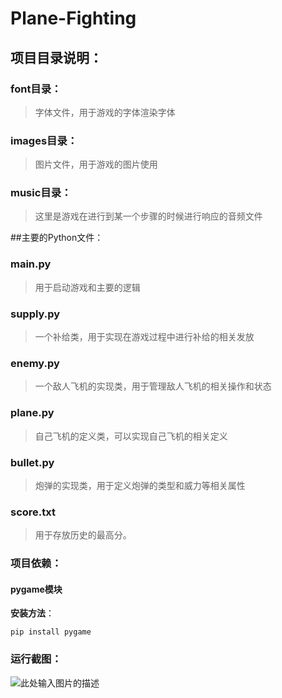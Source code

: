# Plane-Fighting
## 项目目录说明：
### font目录：

> 字体文件，用于游戏的字体渲染字体

### images目录：

> 图片文件，用于游戏的图片使用

### music目录：

> 这里是游戏在进行到某一个步骤的时候进行响应的音频文件

##主要的Python文件：
### main.py 

> 用于启动游戏和主要的逻辑

### supply.py

> 一个补给类，用于实现在游戏过程中进行补给的相关发放

### enemy.py

> 一个敌人飞机的实现类，用于管理敌人飞机的相关操作和状态

### plane.py

> 自己飞机的定义类，可以实现自己飞机的相关定义

### bullet.py

> 炮弹的实现类，用于定义炮弹的类型和威力等相关属性

### score.txt

> 用于存放历史的最高分。

### 项目依赖：
#### **pygame模块**
**安装方法**：

    pip install pygame
### 运行截图：
![此处输入图片的描述][1]

  [1]: https://github.com/qianqianjun/Plane-Fighting/raw/master/images/m.png
